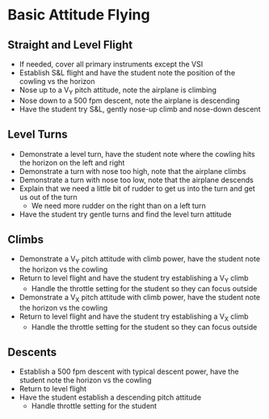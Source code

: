 # Basic Attitude Flying

## Straight and Level Flight

- If needed, cover all primary instruments except the VSI
- Establish S&L flight and have the student note the position of the cowling vs the horizon
- Nose up to a V<sub>Y</sub> pitch attitude, note the airplane is climbing
- Nose down to a 500 fpm descent, note the airplane is descending
- Have the student try S&L, gently nose-up climb and nose-down descent

## Level Turns

- Demonstrate a level turn, have the student note where the cowling hits the horizon on the left and right
- Demonstrate a turn with nose too high, note that the airplane climbs
- Demonstrate a turn with nose too low, note that the airplane descends
- Explain that we need a little bit of rudder to get us into the turn and get us out of the turn
  - We need more rudder on the right than on a left turn
- Have the student try gentle turns and find the level turn attitude

## Climbs

- Demonstrate a V<sub>Y</sub> pitch attitude with climb power, have the student note the horizon vs the cowling
- Return to level flight and have the student try establishing a V<sub>Y</sub> climb
  - Handle the throttle setting for the student so they can focus outside
- Demonstrate a V<sub>X</sub> pitch attitude with climb power, have the student note the horizon vs the cowling
- Return to level flight and have the student try establishing a V<sub>X</sub> climb
  - Handle the throttle setting for the student so they can focus outside

## Descents

- Establish a 500 fpm descent with typical descent power, have the student note the horizon vs the cowling
- Return to level flight
- Have the student establish a descending pitch attitude
  - Handle throttle setting for the student

